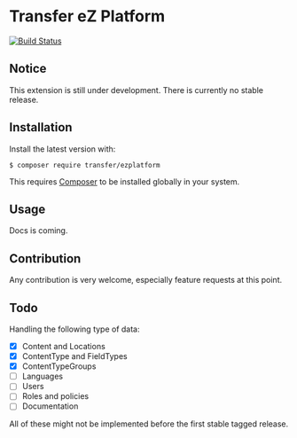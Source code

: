 Transfer eZ Platform
====================

[![Build Status](https://travis-ci.org/transfer-framework/ezplatform.svg?branch=1.0)](https://travis-ci.org/transfer-framework/ezplatform)

Notice
------

This extension is still under development. There is currently no stable release.

Installation
------------

Install the latest version with:

    $ composer require transfer/ezplatform

This requires [Composer](https://getcomposer.org/download/) to be installed globally in your system.

Usage
------------

Docs is coming.

Contribution
------------

Any contribution is very welcome, especially feature requests at this point.

Todo
------------

Handling the following type of data:

- [x] Content and Locations
- [x] ContentType and FieldTypes
- [x] ContentTypeGroups
- [ ] Languages
- [ ] Users
- [ ] Roles and policies
- [ ] Documentation

All of these might not be implemented before the first stable tagged release.

